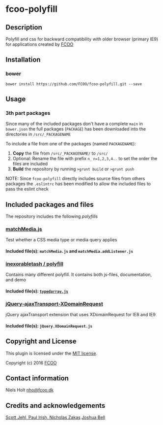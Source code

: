 # fcoo-polyfill
>


## Description
Polyfill and css for backward compatibility with older browser (primary IE9) for applications created by [FCOO](https://github.com/FCOO) 

## Installation
### bower
`bower install https://github.com/FCOO/fcoo-polyfill.git --save`

## Usage

### 3th part packages
Since many of the included packages don't have a complete `main` in `bower.json` the full packages (`PACKAGE`) has been downloaded into the directories in `/src/_PACKAGENAME`

To include a file from one of the packages (named `PACKAGENAME`):

1. **Copy** the file from `/src/_PACKAGENAME/` to `/src/`
2. Optional: Rename the file with prefix `n_` `n=1,2,3,4..` to set the order the files are included
3. **Build** the repository by running `>grunt build` or `>grunt push`

NOTE: Since `fcoo-polyfill` directly includes source files from others packages the `.eslintrc` has been modified to allow the included files to pass the eslint check

## Included packages and files

The repository includes the following *polyfills*

### [matchMedia.js](https://github.com/paulirish/matchMedia.js.git)
Test whether a CSS media type or media query applies

#### Included file(s): `matchMedia.js` and `matchMedia.addListener.js`

### [inexorabletash / polyfill](https://github.com/inexorabletash/polyfill)
Contains many different polyfill. It contains both js-files, documentation, and demo

#### Included file(s): [`typedarray.js`](https://www.khronos.org/registry/typedarray/specs/latest/)

### [jQuery-ajaxTransport-XDomainRequest](https://github.com/MoonScript/jQuery-ajaxTransport-XDomainRequest.git) 
jQuery ajaxTransport extension that uses XDomainRequest for IE8 and IE9

#### Included file(s): `jQuery.XDomainRequest.js`

## Copyright and License
This plugin is licensed under the [MIT license](https://github.com/FCOO/fcoo-polyfill/LICENSE).

Copyright (c) 2016 [FCOO](https://github.com/FCOO)

## Contact information

Niels Holt nho@fcoo.dk


## Credits and acknowledgements
[Scott Jehl, Paul Irish, Nicholas Zakas](https://github.com/paulirish/matchMedia.js.git)
[Joshua Bell](https://github.com/inexorabletash/polyfill)

